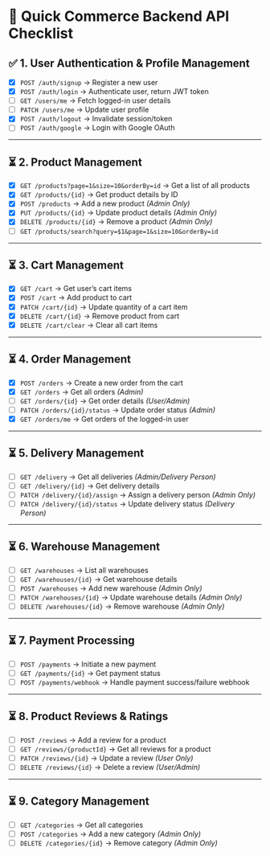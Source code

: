 # 📌 Quick Commerce Backend API Checklist

## ✅ 1. User Authentication & Profile Management
- [x] `POST /auth/signup` → Register a new user  
- [x] `POST /auth/login` → Authenticate user, return JWT token  
- [ ] `GET /users/me` → Fetch logged-in user details  
- [ ] `PATCH /users/me` → Update user profile  
- [x] `POST /auth/logout` → Invalidate session/token  
- [ ] `POST /auth/google` → Login with Google OAuth  

---

## ⏳ 2. Product Management
- [x] `GET /products?page=1&size=10&orderBy=id` → Get a list of all products  
- [x] `GET /products/{id}` → Get product details by ID  
- [x] `POST /products` → Add a new product *(Admin Only)*  
- [x] `PUT /products/{id}` → Update product details *(Admin Only)*  
- [x] `DELETE /products/{id}` → Remove a product *(Admin Only)* 
- [ ] `GET /products/search?query=$1&page=1&size=10&orderBy=id` 

---

## ⏳ 3. Cart Management
- [x] `GET /cart` → Get user’s cart items  
- [x] `POST /cart` → Add product to cart  
- [x] `PATCH /cart/{id}` → Update quantity of a cart item  
- [x] `DELETE /cart/{id}` → Remove product from cart  
- [x] `DELETE /cart/clear` → Clear all cart items  

---

## ⏳ 4. Order Management
- [x] `POST /orders` → Create a new order from the cart  
- [x] `GET /orders` → Get all orders *(Admin)*  
- [ ] `GET /orders/{id}` → Get order details *(User/Admin)*  
- [ ] `PATCH /orders/{id}/status` → Update order status *(Admin)*  
- [x] `GET /orders/me` → Get orders of the logged-in user  

---

## ⏳ 5. Delivery Management
- [ ] `GET /delivery` → Get all deliveries *(Admin/Delivery Person)*  
- [ ] `GET /delivery/{id}` → Get delivery details  
- [ ] `PATCH /delivery/{id}/assign` → Assign a delivery person *(Admin Only)*  
- [ ] `PATCH /delivery/{id}/status` → Update delivery status *(Delivery Person)*  

---

## ⏳ 6. Warehouse Management
- [ ] `GET /warehouses` → List all warehouses  
- [ ] `GET /warehouses/{id}` → Get warehouse details  
- [ ] `POST /warehouses` → Add new warehouse *(Admin Only)*  
- [ ] `PATCH /warehouses/{id}` → Update warehouse details *(Admin Only)*  
- [ ] `DELETE /warehouses/{id}` → Remove warehouse *(Admin Only)*  

---

## ⏳ 7. Payment Processing
- [ ] `POST /payments` → Initiate a new payment  
- [ ] `GET /payments/{id}` → Get payment status  
- [ ] `POST /payments/webhook` → Handle payment success/failure webhook  

---

## ⏳ 8. Product Reviews & Ratings
- [ ] `POST /reviews` → Add a review for a product  
- [ ] `GET /reviews/{productId}` → Get all reviews for a product  
- [ ] `PATCH /reviews/{id}` → Update a review *(User Only)*  
- [ ] `DELETE /reviews/{id}` → Delete a review *(User/Admin)*  

---

## ⏳ 9. Category Management
- [ ] `GET /categories` → Get all categories  
- [ ] `POST /categories` → Add a new category *(Admin Only)*  
- [ ] `DELETE /categories/{id}` → Remove category *(Admin Only)*  
